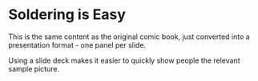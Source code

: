 # Soldering is Easy

This is the same content as the original comic book, just converted into a
presentation format - one panel per slide.

Using a slide deck makes it easier to quickly show people the relevant sample
picture.
